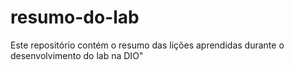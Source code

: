 # resumo-do-lab
Este repositório contém o resumo das lições aprendidas durante o desenvolvimento do lab na DIO"
